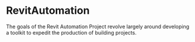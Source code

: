 # RevitAutomation

The goals of the Revit Automation Project revolve largely around developing a toolkit to expedit the production of building projects.
